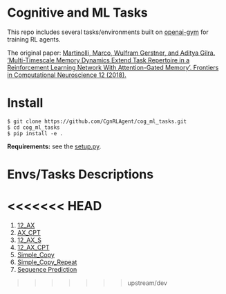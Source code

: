 # Cognitive and ML Tasks
This repo includes several tasks/environments built on [openai-gym](https://gym.openai.com/) for training RL agents. 

The original paper: [Martinolli, Marco, Wulfram Gerstner, and Aditya Gilra. ‘Multi-Timescale Memory Dynamics Extend Task Repertoire in a Reinforcement Learning Network With Attention-Gated Memory’. Frontiers in Computational Neuroscience 12 (2018).](https://doi.org/10.3389/fncom.2018.00050)

# Install
```
$ git clone https://github.com/CgnRLAgent/cog_ml_tasks.git
$ cd cog_ml_tasks
$ pip install -e .
```
**Requirements:** see the [setup.py](setup.py).

# Envs/Tasks Descriptions
<<<<<<< HEAD
=======
1. [12_AX](gym_cog_ml_tasks/envs/ax_tasks/ax_12_env.md)
2. [AX_CPT](gym_cog_ml_tasks/envs/ax_tasks/ax_cpt_env.md)
3. [12_AX_S](gym_cog_ml_tasks/envs/ax_tasks/ax_s_12_env.md)
4. [12_AX_CPT](gym_cog_ml_tasks/envs/ax_tasks/ax_12_cpt_env.md)
5. [Simple_Copy](gym_cog_ml_tasks/envs/copy_tasks/simple_copy_env.md)
6. [Simple_Copy_Repeat](gym_cog_ml_tasks/envs/copy_tasks/simple_copy_repeat_env.md)
7. [Sequence Prediction](gym_cog_ml_tasks/envs/task_seq_prediction/seq_prediction_env.md)
>>>>>>> upstream/dev
